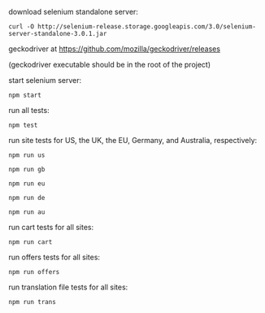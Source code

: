 download selenium standalone server:

    curl -O http://selenium-release.storage.googleapis.com/3.0/selenium-server-standalone-3.0.1.jar

geckodriver at https://github.com/mozilla/geckodriver/releases

(geckodriver executable should be in the root of the project)

start selenium server:

    npm start

run all tests:

    npm test

run site tests for US, the UK, the EU, Germany, and Australia, respectively:

    npm run us

    npm run gb

    npm run eu

    npm run de

    npm run au

run cart tests for all sites:

    npm run cart

run offers tests for all sites:

    npm run offers

run translation file tests for all sites:

    npm run trans
